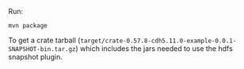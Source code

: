 Run:
```
mvn package
```
To get a crate tarball (`target/crate-0.57.8-cdh5.11.0-example-0.0.1-SNAPSHOT-bin.tar.gz`) which includes the jars needed to use the hdfs snapshot plugin.
